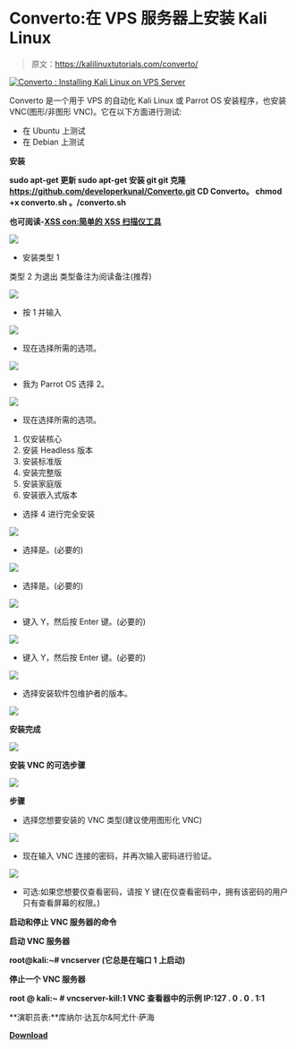 # Converto:在 VPS 服务器上安装 Kali Linux

> 原文：<https://kalilinuxtutorials.com/converto/>

[![Converto : Installing Kali Linux on VPS Server](img/fdf649632af851d9880fdac2f1e38614.png "Converto : Installing Kali Linux on VPS Server")](https://3.bp.blogspot.com/-ZCBkipi4GOY/XOb3JYsD4cI/AAAAAAAAAfs/kCT96ZKaSTUSseA2oVZtEu8d_If94TGIQCLcBGAs/s1600/Converto-1%25281%2529.png)

Converto 是一个用于 VPS 的自动化 Kali Linux 或 Parrot OS 安装程序，也安装 VNC(图形/非图形 VNC)。它在以下方面进行测试:

*   在 Ubuntu 上测试
*   在 Debian 上测试

**安装**

**sudo apt-get 更新
sudo apt-get 安装 git
git 克隆 https://github.com/developerkunal/Converto.git
CD Converto。
chmod +x converto.sh
。/converto.sh**

**也可阅读-[XSS con:简单的 XSS 扫描仪工具](https://kalilinuxtutorials.com/xsscon/)**

![](img/cf1683d94c66e1b470508a79c3631979.png)

*   安装类型 1

类型 2 为退出
类型备注为阅读备注(推荐)

![](img/a170033eb341765b5bca143a1ba8bf24.png)

*   按 1 并输入

![](img/d056bd4af683a8ae23937f5d54474836.png)

*   现在选择所需的选项。

![](img/a2babe1fc1be5f9e1ce385109f6bb1d8.png)

*   我为 Parrot OS 选择 2。

![](img/5197fc6a58a5a5ff944df32fad452d49.png)

*   现在选择所需的选项。

1.  仅安装核心
2.  安装 Headless 版本
3.  安装标准版
4.  安装完整版
5.  安装家庭版
6.  安装嵌入式版本

*   选择 4 进行完全安装

![](img/5ace578384ddfa18e4b22b50e54b5941.png)

*   选择是。(必要的)

![](img/c87da5efb490405cf509fc37e5d86381.png)

*   选择是。(必要的)

![](img/03ce9496f255998c8cd0e90cee3f32cb.png)

*   键入 Y，然后按 Enter 键。(必要的)

![](img/5d6753f56f36ef37baea3e81deda1618.png)

*   键入 Y，然后按 Enter 键。(必要的)

![](img/9b8eef0aa213d16b5d4b708814c12be8.png)

*   选择安装软件包维护者的版本。

![](img/56e893ad323f3dbaf00559ce043576a9.png)

**安装完成**

![](img/44d4f9e569d70cb5a4d7d74a8386777e.png)

**安装 VNC 的可选步骤**

![](img/1163a6534875c75617d7080c4790a911.png)

**步骤**

*   选择您想要安装的 VNC 类型(建议使用图形化 VNC)

![](img/38e4ee2576ef4817f6a96cf088dcf277.png)

*   现在输入 VNC 连接的密码，并再次输入密码进行验证。

![](img/4cca572a3964359394a193ef4bcb5d7f.png)

*   可选:如果您想要仅查看密码，请按 Y 键(在仅查看密码中，拥有该密码的用户只有查看屏幕的权限。)

**启动和停止 VNC 服务器的命令**

**启动 VNC 服务器**

**root@kali:~# vncserver
(它总是在端口 1 上启动)**

**停止一个 VNC 服务器**

**root @ kali:~ # vncserver-kill:1
VNC 查看器中的示例 IP:127 . 0 . 0 . 1:1**

**演职员表:**库纳尔·达瓦尔&阿尤什·萨海

[**Download**](https://github.com/developerkunal/Converto#steps--)